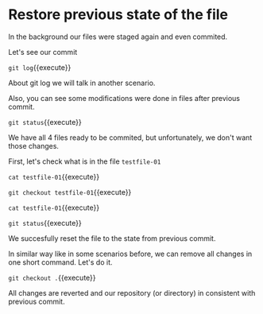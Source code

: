 # Restore previous state of the file

In the background our files were staged again and even commited.

Let's see our commit

`git log`{{execute}}

About git log we will talk in another scenario.

Also, you can see some modifications were done in files after previous commit.

`git status`{{execute}}

We have all 4 files ready to be commited, but unfortunately, we don't want those changes.

First, let's check what is in the file `testfile-01`

`cat testfile-01`{{execute}}

`git checkout testfile-01`{{execute}}

`cat testfile-01`{{execute}}

`git status`{{execute}}

We succesfully reset the file to the state from previous commit.

In similar way like in some scenarios before, we can remove all changes in one short command.
Let's do it.

`git checkout .`{{execute}}

All changes are reverted and our repository (or directory) in consistent with previous commit.
